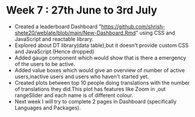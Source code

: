 # Week 7 : 27th June to 3rd July
- Created a leaderboard Dashboard "https://github.com/shrish-shete20/weblate/blob/main/New-Dashboard.Rmd" using CSS and JavaScript and reactable library.
- Explored about DT library(data table),but it doesn't provide custom CSS and JavaScript.(Hence dropped)
- Added gauge component which would show that is there a emergency of the users to be active.
- Added value boxes which would give an overview of number of active users,inactive users and users who haven't started yet.
- Created plots between top 10 people doing translations with the number of translations they did.This plot has features like Zoom in ,out rangeSlider and each name is of different colour.
- Next week I will try to complete 2 pages in Dashboard (specifically Languages and Packages).



